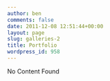 ```yaml
---
author: ben
comments: false
date: 2011-12-08 12:51:44+00:00
layout: page
slug: galleries-2
title: Portfolio
wordpress_id: 958
---
```


No Content Found
